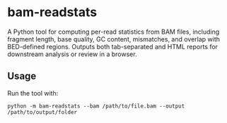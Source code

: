# bam-readstats
A Python tool for computing per-read statistics from BAM files, including fragment length, base quality, GC content, mismatches, and overlap with BED-defined regions. Outputs both tab-separated and HTML reports for downstream analysis or review in a browser.

## Usage

Run the tool with:

```
python -m bam-readstats --bam /path/to/file.bam --output /path/to/output/folder
```